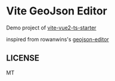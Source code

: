# Vite GeoJson Editor

Demo project of [vite-vue2-ts-starter](https://github.com/logue/vite-vue2-ts-starter)

inspired from rowanwins's [geojson-editor](https://github.com/rowanwins/geojson-editor)

## LICENSE

MT